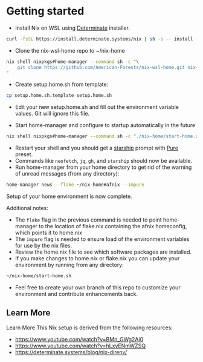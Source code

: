 # Getting started

* Install Nix on WSL using [Determinate](https://docs.determinate.systems/) installer.
```sh
curl -fsSL https://install.determinate.systems/nix | sh -s -- install --determinate
```

* Clone the nix-wsl-home repo to ~/nix-home

```sh
nix shell nixpkgs#home-manager --command sh -c "\
    git clone https://github.com/American-Forests/nix-wsl-home.git nix-home
"
```

* Create setup.home.sh from template:
```sh
cp setup.home.sh.template setup.home.sh
```

* Edit your new setup.home.sh and fill out the environment variable values.  Git will ignore this file.

* Start home-manager and configure to startup automatically in the future
```sh
nix shell nixpkgs#home-manager --command sh -c "./nix-home/start-home.sh"
```

* Restart your shell and you should get a [starship](https://starship.rs/) prompt with [Pure](https://starship.rs/presets/pure-preset#pure-preset) preset.
* Commands like `neofetch`, `jq`, `gh`, and `starship` should now be available.
* Run home-manager from your home directory to get rid of the warning of unread messages (from any directory):
```sh
home-manager news --flake ~/nix-home#afnix --impure
```

Setup of your home environment is now complete.

Additional notes:
* The `flake` flag in the previous command is needed to point home-manager to the location of flake.nix containing the afnix homeconfig, which points it to home.nix
* The `impure` flag is needed to ensure load of the environment variables for use by the nix files. 
* Review the home.nix file to see which software packages are installed.
* If you make changes to home.nix or flake.nix you can update your environment by running from any directory:
```sh
~/nix-home/start-home.sh
```
* Feel free to create your own branch of this repo to customize your environment and contribute enhancements back.

## Learn More

Learn More
This Nix setup is derived from the following resources:
- https://www.youtube.com/watch?v=BMn_GWg2Ai0
- https://www.youtube.com/watch?v=hLxyENmWZSQ
- https://determinate.systems/blog/nix-direnv/